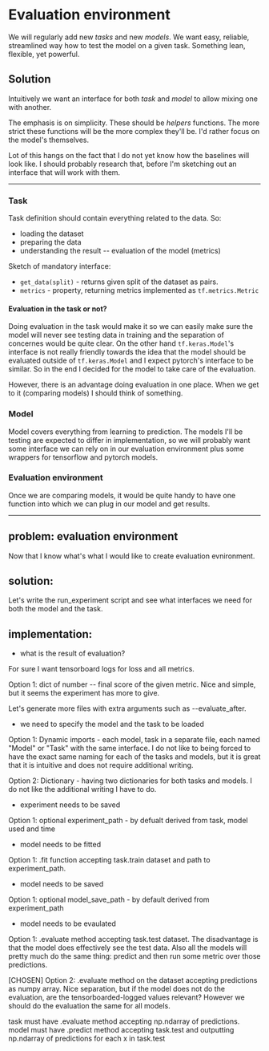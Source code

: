 # Evaluation environment

We will regularly add new *tasks* and new *models*. We want easy, reliable,
streamlined way how to test the model on a given task. Something lean, flexible,
yet powerful.

## Solution

Intuitively we want an interface for both *task* and *model* to allow mixing one
with another.

The emphasis is on simplicity. These should be *helpers* functions. The more
strict these functions will be the more complex they'll be. I'd rather focus on
the model's themselves.

Lot of this hangs on the fact that I do not yet know how the baselines will look
like. I should probably research that, before I'm sketching out an interface
that will work with them.

---

### Task

Task definition should contain everything related to the data. So:

- loading the dataset
- preparing the data
- understanding the result -- evaluation of the model (metrics)

Sketch of mandatory interface:

- `get_data(split)` - returns given split of the dataset as pairs.
- `metrics` - property, returning metrics implemented as `tf.metrics.Metric`

#### Evaluation in the task or not?

Doing evaluation in the task would make it so we can easily make sure the model
will never see testing data in training and the separation of concernes would be
quite clear. On the other hand `tf.keras.Model`'s interface is not really
friendly towards the idea that the model should be evaluated outside of
`tf.keras.Model` and I expect pytorch's interface to be similar. So in the end I
decided for the model to take care of the evaluation.

However, there is an advantage doing evaluation in one place. When we get to it
(comparing models) I should think of something.

### Model

Model covers everything from learning to prediction. The models I'll be testing
are expected to differ in implementation, so we will probably want some
interface we can rely on in our evaluation environment plus some wrappers for
tensorflow and pytorch models.

<!-- Sketch of mandatory interface: -->

<!-- - `train((x, y) | tf.data.Dataset)` - trains the model with the given data -->
<!-- - `predict((x,) | tf.data.Dataset)` - predicts labels for given features -->

<!-- We should also think about our embedding scenario. It seems it will be a common -->
<!-- problem the model predicts embeddings, which do not yet solve the task (i.e. -->
<!-- they are not the predicted labels). It seems like we could getaway with solving -->
<!-- the problem with base classes which should take care of the overhead. -->

### Evaluation environment

Once we are comparing models, it would be quite handy to have one function into
which we can plug in our model and get results.

---

## problem: evaluation environment

Now that I know what's what I would like to create evaluation evnironment.

## solution:

Let's write the run_experiment script and see what interfaces we need for both
the model and the task.

## implementation:

- what is the result of evaluation?

For sure I want tensorboard logs for loss and all metrics.

Option 1: dict of number -- final score of the given metric. Nice and simple,
but it seems the experiment has more to give.

Let's generate more files with extra arguments such as --evaluate_after.

- we need to specify the model and the task to be loaded

Option 1: Dynamic imports - each model, task in a separate file, each named
"Model" or "Task" with the same interface. I do not like to being forced to have
the exact same naming for each of the tasks and models, but it is great that it
is intuitive and does not require additional writing.

Option 2: Dictionary - having two dictionaries for both tasks and models. I do
not like the additional writing I have to do.

- experiment needs to be saved

Option 1: optional experiment_path - by defualt derived from task, model used
and time

- model needs to be fitted

Option 1: .fit function accepting task.train dataset and path to
experiment_path.

- model needs to be saved

Option 1: optional model_save_path - by default derived from experiment_path

- model needs to be evaulated

Option 1: .evaluate method accepting task.test dataset. The disadvantage is that
the model does effectively see the test data. Also all the models will pretty
much do the same thing: predict and then run some metric over those predictions.

[CHOSEN] Option 2: .evaluate method on the dataset accepting predictions as numpy array.
Nice separation, but if the model does not do the evaluation, are the
tensorboarded-logged values relevant? However we should do the evaluation the
same for all models.

task must have .evaluate method accepting np.ndarray of predictions.
model must have .predict method accepting task.test and outputting np.ndarray of
predictions for each x in task.test

